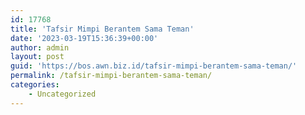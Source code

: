 ```yaml
---
id: 17768
title: 'Tafsir Mimpi Berantem Sama Teman'
date: '2023-03-19T15:36:39+00:00'
author: admin
layout: post
guid: 'https://bos.awn.biz.id/tafsir-mimpi-berantem-sama-teman/'
permalink: /tafsir-mimpi-berantem-sama-teman/
categories:
    - Uncategorized
---
```


